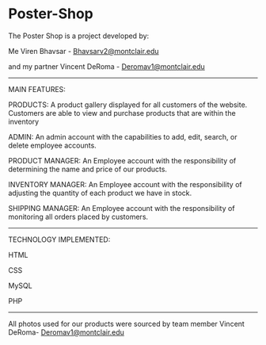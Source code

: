 # Poster-Shop

The Poster Shop is a project developed by: 

Me Viren Bhavsar - Bhavsarv2@montclair.edu 

and my partner Vincent DeRoma - Deromav1@montclair.edu

--------------------------------------------------------------------------------------------------------------------------------------------------------------------------

MAIN FEATURES:

PRODUCTS: A product gallery displayed for all customers of the website. Customers are able to view and purchase products that are within the inventory 

ADMIN: An admin account with the capabilities to add, edit, search, or delete employee accounts.

PRODUCT MANAGER: An Employee account with the responsibility of determining the name and price of our products.

INVENTORY MANAGER: An Employee account with the responsibility of adjusting the quantity of each product we have in stock.

SHIPPING MANAGER: An Employee account with the responsibility of monitoring all orders placed by customers.

--------------------------------------------------------------------------------------------------------------------------------------------------------------------------

TECHNOLOGY IMPLEMENTED:

HTML

CSS

MySQL

PHP

-------------------------------------


All photos used for our products were sourced by team member Vincent DeRoma- Deromav1@montclair.edu
